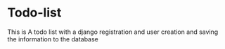 # Todo-list
This is A todo list with a django registration and user creation and saving the information to the database
